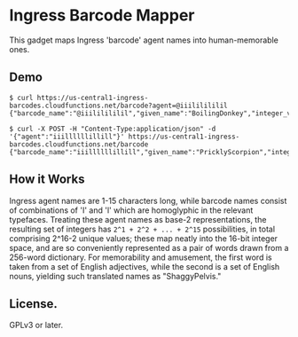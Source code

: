 # Ingress Barcode Mapper

This gadget maps Ingress 'barcode' agent names into human-memorable ones.

## Demo

```
$ curl https://us-central1-ingress-barcodes.cloudfunctions.net/barcode?agent=@iiililililil
{"barcode_name":"@iiililililil","given_name":"BoilingDonkey","integer_value":4435}

$ curl -X POST -H "Content-Type:application/json" -d '{"agent":"iiillllllillill"}' https://us-central1-ingress-barcodes.cloudfunctions.net/barcode
{"barcode_name":"iiillllllillill","given_name":"PricklyScorpion","integer_value":36825}
```

## How it Works

Ingress agent names are 1-15 characters long, while barcode names consist of
combinations of 'I' and 'l' which are homoglyphic in the relevant typefaces.
Treating these agent names as base-2 representations, the resulting set of
integers has `2^1 + 2^2 + ... + 2^15` possibilities, in total comprising
2^16-2 unique values; these map neatly into the 16-bit integer space, and are
so conveniently represented as a pair of words drawn from a 256-word
dictionary.  For memorability and amusement, the first word is taken from a
set of English adjectives, while the second is a set of English nouns,
yielding such translated names as "ShaggyPelvis."

## License.

GPLv3 or later.

